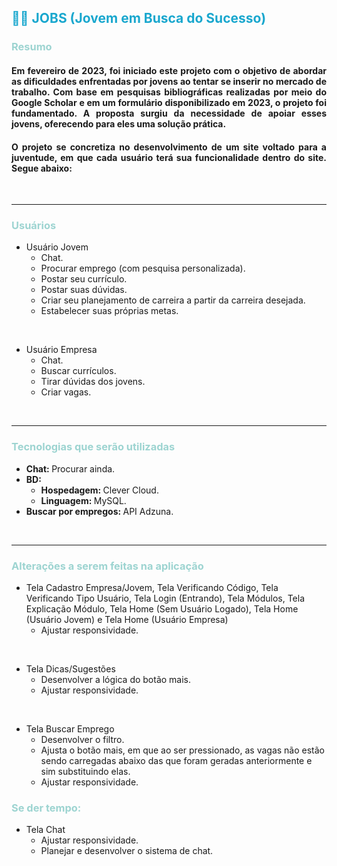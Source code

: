 <h2 style="color: #19a7ce;">
  👷🏼 JOBS (Jovem em Busca do Sucesso)
</h2>

<h3 style="color: #9DD4D1;">
  Resumo
</h3>

<h4 style="text-align: justify">
  Em fevereiro de 2023, foi iniciado este projeto com o objetivo de abordar as dificuldades enfrentadas por jovens ao tentar se inserir no mercado de trabalho. Com base em pesquisas bibliográficas realizadas por meio do Google Scholar e em um formulário disponibilizado em 2023, o projeto foi fundamentado. A proposta surgiu da necessidade de apoiar esses jovens, oferecendo para eles uma solução prática.
</h4>

<h4 style="text-align: justify">
  O projeto se concretiza no desenvolvimento de um site voltado para a juventude, em que cada usuário terá sua funcionalidade dentro do site. Segue abaixo:
</h4>

<br>

<hr>

<h3 style="color: #9DD4D1;">
  Usuários
</h3>

- Usuário Jovem
  - Chat.
  - Procurar emprego (com pesquisa personalizada).
  - Postar seu currículo.
  - Postar suas dúvidas.
  - Criar seu planejamento de carreira a partir da carreira desejada.
  - Estabelecer suas próprias metas.

<br>

- Usuário Empresa
  - Chat.
  - Buscar currículos.
  - Tirar dúvidas dos jovens.
  - Criar vagas.

<br>

<hr>

<h3 style="color: #9DD4D1;">
  Tecnologias que serão utilizadas
</h3>

- <b> Chat: </b> Procurar ainda.
- <b> BD: </b> 
  - <b> Hospedagem: </b> Clever Cloud.
  - <b> Linguagem: </b> MySQL.
- <b> Buscar por empregos: </b> API Adzuna.

<br>

<hr>

<h3 style="color: #9DD4D1;">
  Alterações a serem feitas na aplicação
</h3>

- Tela Cadastro Empresa/Jovem, Tela Verificando Código, Tela Verificando Tipo Usuário, Tela Login (Entrando), Tela Módulos, Tela Explicação Módulo, Tela Home (Sem Usuário Logado), Tela Home (Usuário Jovem) e Tela Home (Usuário Empresa)
  - Ajustar responsividade.
  
<br>

- Tela Dicas/Sugestões
  - Desenvolver a lógica do botão mais.
  - Ajustar responsividade.

<br>

- Tela Buscar Emprego
  - Desenvolver o filtro.
  - Ajusta o botão mais, em que ao ser pressionado, as vagas não estão sendo carregadas abaixo das que foram geradas anteriormente e sim substituindo elas.
  - Ajustar responsividade.

<h3 style="color: #9DD4D1;">
  Se der tempo:
</h3>

- Tela Chat
  - Ajustar responsividade.
  - Planejar e desenvolver o sistema de chat.